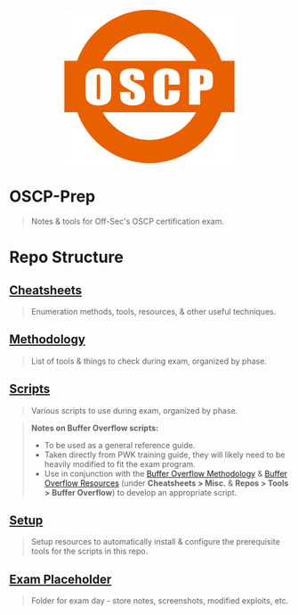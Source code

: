 <p align=center><img src=Assets/Img/OSCP-logo.png></p>

# OSCP-Prep

> Notes & tools for Off-Sec's OSCP certification exam.

# Repo Structure

## [Cheatsheets](Cheatsheets/README.md)

> Enumeration methods, tools, resources, & other useful techniques.

## [Methodology](Methodology/README.md)

> List of tools & things to check during exam, organized by phase.

## [Scripts](Scripts/README.md)

> Various scripts to use during exam, organized by phase.

> **Notes on Buffer Overflow scripts:**
>
> - To be used as a general reference guide.
> - Taken directly from PWK training guide, they will likely need to be heavily modified to fit the exam program.
> - Use in conjunction with the [Buffer Overflow Methodology](Methodology/4-Buffer-Overflow.md) & [Buffer Overflow Resources](Cheatsheets/Resources.md#misc) (under **Cheatsheets > Misc.** & **Repos > Tools > Buffer Overflow**) to develop an appropriate script.

## [Setup](Setup/README.md)

> Setup resources to automatically install & configure the prerequisite tools for the scripts in this repo.

## [Exam Placeholder](Exam-Placeholder/README.md)

> Folder for exam day - store notes, screenshots, modified exploits, etc.
